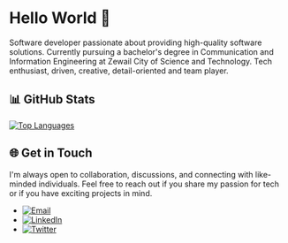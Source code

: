# Hello World 👋

Software developer passionate about providing high-quality software solutions. Currently pursuing a bachelor's degree in Communication and Information Engineering at Zewail City of Science and Technology. Tech enthusiast, driven, creative, detail-oriented and team player.


## 📊 GitHub Stats

[![Top Languages](https://github-readme-stats.vercel.app/api/top-langs/?username=MoEssamKhattab&layout=compact)](https://github.com/MoEssamKhattab/github-readme-stats)


## 🌐 Get in Touch

I'm always open to collaboration, discussions, and connecting with like-minded individuals. Feel free to reach out if you share my passion for tech or if you have exciting projects in mind.


- [![Email](https://img.shields.io/badge/Email-s--mo.essam%40zewailcity.edu.eg-blue)](mailto:s-mo.essam@zewailcity.edu.eg)
- [![LinkedIn](https://img.shields.io/badge/LinkedIn-@MoEssamKhattab-green)](https://www.linkedin.com/in/MoEssamKhattab/)
- [![Twitter](https://img.shields.io/badge/Twitter-MoEssamKhattab-g)](https://twitter.com/MoEssamKhattab)
